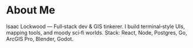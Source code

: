 # About Me

Isaac Lockwood — Full‑stack dev & GIS tinkerer.
I build terminal‑style UIs, mapping tools, and moody sci‑fi worlds.
Stack: React, Node, Postgres, Go, ArcGIS Pro, Blender, Godot.